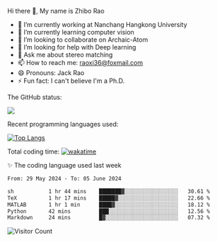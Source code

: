 Hi there 👋, My name is Zhibo Rao
- 🔭 I’m currently working at Nanchang Hangkong University
- 🌱 I’m currently learning computer vision
- 👯 I’m looking to collaborate on Archaic-Atom
- 🤔 I’m looking for help with Deep learning
- 💬 Ask me about stereo matching
- 📫 How to reach me: raoxi36@foxmail.com
- 😄 Pronouns: Jack Rao
- ⚡ Fun fact: I can't believe I'm a Ph.D.

The GitHub status:

![](https://github-readme-stats.vercel.app/api?username=ZhiboRao)

Recent programming languages used:

[![Top Langs](https://github-readme-stats.vercel.app/api/top-langs/?username=ZhiboRao&layout=compact)](https://github.com/anuraghazra/github-readme-stats)

Total coding time: [![wakatime](https://wakatime.com/badge/user/51ec5ec7-4742-4243-9eea-732ade32c0b7.svg)](https://wakatime.com/@51ec5ec7-4742-4243-9eea-732ade32c0b7)

✨ The coding language used last week 
<!--START_SECTION:waka-->

```txt
From: 29 May 2024 - To: 05 June 2024

sh           1 hr 44 mins    ███████▓░░░░░░░░░░░░░░░░░   30.61 %
TeX          1 hr 17 mins    █████▓░░░░░░░░░░░░░░░░░░░   22.66 %
MATLAB       1 hr 1 min      ████▓░░░░░░░░░░░░░░░░░░░░   18.12 %
Python       42 mins         ███░░░░░░░░░░░░░░░░░░░░░░   12.56 %
Markdown     24 mins         █▓░░░░░░░░░░░░░░░░░░░░░░░   07.32 %
```

<!--END_SECTION:waka-->

![Visitor Count](https://profile-counter.glitch.me/Raohaocheng/count.svg)
